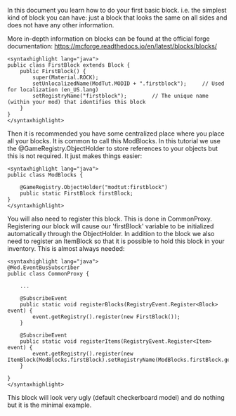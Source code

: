 In this document you learn how to do your first basic block. i.e. the simplest kind of block you can have: just a block that looks the same on all sides and does not have any other information.

More in-depth information on blocks can be found at the official forge documentation: https://mcforge.readthedocs.io/en/latest/blocks/blocks/
```
<syntaxhighlight lang="java">
public class FirstBlock extends Block {
    public FirstBlock() {
        super(Material.ROCK);
        setUnlocalizedName(ModTut.MODID + ".firstblock");     // Used for localization (en_US.lang)
        setRegistryName("firstblock");        // The unique name (within your mod) that identifies this block
    }
}
</syntaxhighlight>
```
Then it is recommended you have some centralized place where you place all your blocks. It is common to call this ModBlocks. In this tutorial we use the @GameRegistry.ObjectHolder to store references to your objects but this is not required. It just makes things easier:
```
<syntaxhighlight lang="java">
public class ModBlocks {

    @GameRegistry.ObjectHolder("modtut:firstblock")
    public static FirstBlock firstBlock;
}
</syntaxhighlight>
```

You will also need to register this block. This is done in CommonProxy. Registering our block will cause our 'firstBlock' variable to be initialized automatically through the ObjectHolder. In addition to the block we also need to register an ItemBlock so that it is possible to hold this block in your inventory. This is almost always needed:
```
<syntaxhighlight lang="java">
@Mod.EventBusSubscriber
public class CommonProxy {

    ...

    @SubscribeEvent
    public static void registerBlocks(RegistryEvent.Register<Block> event) {
        event.getRegistry().register(new FirstBlock());
    }

    @SubscribeEvent
    public static void registerItems(RegistryEvent.Register<Item> event) {
        event.getRegistry().register(new ItemBlock(ModBlocks.firstBlock).setRegistryName(ModBlocks.firstBlock.getRegistryName()));
    }

}
</syntaxhighlight>
```


This block will look very ugly (default checkerboard model) and do nothing but it is the minimal example.
